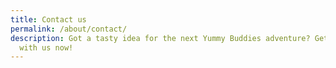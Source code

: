 ```yaml
---
title: Contact us
permalink: /about/contact/
description: Got a tasty idea for the next Yummy Buddies adventure? Get in touch
  with us now!
---
```

